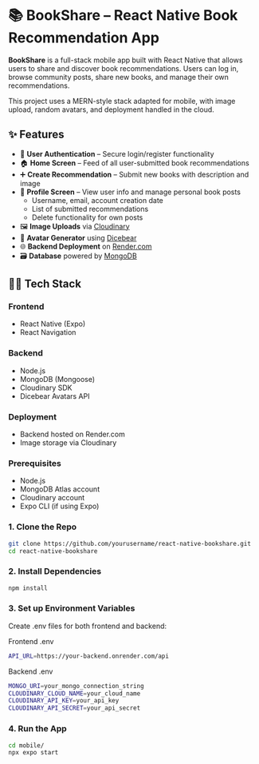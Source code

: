 # 📚 BookShare – React Native Book Recommendation App

**BookShare** is a full-stack mobile app built with React Native that allows users to share and discover book recommendations. Users can log in, browse community posts, share new books, and manage their own recommendations. 

This project uses a MERN-style stack adapted for mobile, with image upload, random avatars, and deployment handled in the cloud.

## ✨ Features

- 🔐 **User Authentication** – Secure login/register functionality
- 🏠 **Home Screen** – Feed of all user-submitted book recommendations
- ➕ **Create Recommendation** – Submit new books with description and image
- 👤 **Profile Screen** – View user info and manage personal book posts
  - Username, email, account creation date
  - List of submitted recommendations
  - Delete functionality for own posts
- 🖼️ **Image Uploads** via [Cloudinary](https://cloudinary.com/)
- 👤 **Avatar Generator** using [Dicebear](https://www.dicebear.com/)
- 🌐 **Backend Deployment** on [Render.com](https://render.com/)
- 🗃️ **Database** powered by [MongoDB](https://www.mongodb.com/)

## 🧑‍💻 Tech Stack

### Frontend
- React Native (Expo)
- React Navigation

### Backend
- Node.js
- MongoDB (Mongoose)
- Cloudinary SDK
- Dicebear Avatars API

### Deployment
- Backend hosted on Render.com
- Image storage via Cloudinary

### Prerequisites

- Node.js
- MongoDB Atlas account
- Cloudinary account
- Expo CLI (if using Expo)


### 1. Clone the Repo

```bash
git clone https://github.com/yourusername/react-native-bookshare.git
cd react-native-bookshare
```

### 2. Install Dependencies

```bash
npm install
```

### 3. Set up Environment Variables

Create .env files for both frontend and backend:

Frontend .env

```bash
API_URL=https://your-backend.onrender.com/api
```

Backend .env

```bash
MONGO_URI=your_mongo_connection_string
CLOUDINARY_CLOUD_NAME=your_cloud_name
CLOUDINARY_API_KEY=your_api_key
CLOUDINARY_API_SECRET=your_api_secret
```

### 4. Run the App

```bash
cd mobile/
npx expo start
```

